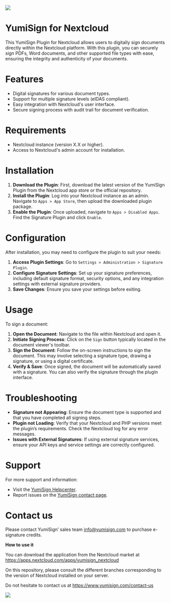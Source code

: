 ![](https://raw.githubusercontent.com/rcdevs/yumisign_nextcloud/main/assets/YumiSign.png)

# YumiSign for Nextcloud

This YumiSign Plugin for Nextcloud allows users to digitally sign documents directly within the Nextcloud platform. With this plugin, you can securely sign PDFs, Word documents, and other supported file types with ease, ensuring the integrity and authenticity of your documents.

# Features

* Digital signatures for various document types.
* Support for multiple signature levels (eIDAS compliant).
* Easy integration with Nextcloud's user interface.
* Secure signing process with audit trail for document verification.

# Requirements
* Nextcloud instance (version X.X or higher).
* Access to Nextcloud's admin account for installation.

# Installation

1. **Download the Plugin**: First, download the latest version of the YumiSign Plugin from the Nextcloud app store or the official repository.
1. **Install the Plugin**: Log into your Nextcloud instance as an admin. Navigate to `Apps > App Store`, then upload the downloaded plugin package.
1. **Enable the Plugin**: Once uploaded, navigate to `Apps > Disabled Apps`. Find the Signature Plugin and click `Enable`.

# Configuration

After installation, you may need to configure the plugin to suit your needs:

1. **Access Plugin Settings**: Go to `Settings > Administration > Signature Plugin`.
1. **Configure Signature Settings**: Set up your signature preferences, including default signature format, security options, and any integration settings with external signature providers.
1. **Save Changes**: Ensure you save your settings before exiting.

# Usage
To sign a document:
1. **Open the Document**: Navigate to the file within Nextcloud and open it.
1. **Initiate Signing Process**: Click on the `Sign` button typically located in the document viewer's toolbar.
1. **Sign the Document**: Follow the on-screen instructions to sign the document. This may involve selecting a signature type, drawing a signature, or using a digital certificate.
1. **Verify & Save**: Once signed, the document will be automatically saved with a signature. You can also verify the signature through the plugin interface.

# Troubleshooting
* **Signature not Appearing**: Ensure the document type is supported and that you have completed all signing steps.
* **Plugin not Loading**: Verify that your Nextcloud and PHP versions meet the plugin’s requirements. Check the Nextcloud log for any error messages.
* **Issues with External Signatures**: If using external signature services, ensure your API keys and service settings are correctly configured.

# Support
For more support and information:
* Visit the [YumiSign Helpcenter](https://app.yumisign.com/help/).
* Report issues on the [YumiSign contact page](https://www.yumisign.com/contact-us/).

# Contact us
Please contact YumiSign’ sales team [info@yumisign.com](mailto:info@yumisign.com) to purchase e-signature credits.

**How to use it**

You can download the application from the Nextcloud market at https://apps.nextcloud.com/apps/yumisign_nextcloud

On this repository, please consult the different branches corresponding to the version of Nextcloud installed on your server.

Do not hesitate to contact us at https://www.yumisign.com/contact-us

![](https://raw.githubusercontent.com/rcdevs/yumisign_nextcloud/main/assets/RCDevs%20Security.png)